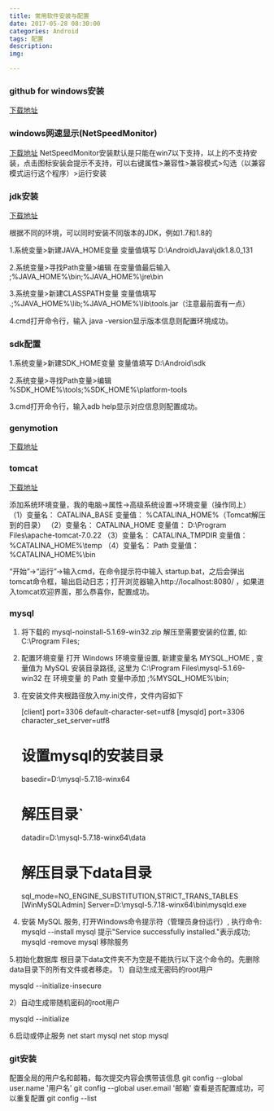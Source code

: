 ```yaml
---
title: 常用软件安装与配置
date: 2017-05-28 08:30:00
categories: Android
tags: 配置
description: 
img:  

---
```



### github for windows安装
[下载地址](https://github.com/)

### windows网速显示(NetSpeedMonitor)

[下载地址](https://netspeedmonitor.com/)
NetSpeedMonitor安装默认是只能在win7以下支持，以上的不支持安装，点击图标安装会提示不支持，可以右键属性>兼容性>兼容模式>勾选（以兼容模式运行这个程序）>运行安装

### jdk安装

[下载地址](http://www.oracle.com/technetwork/java/javase/downloads)

根据不同的环境，可以同时安装不同版本的JDK，例如1.7和1.8的

1.系统变量>新建JAVA_HOME变量
变量值填写  D:\Android\Java\jdk1.8.0_131

2.系统变量>寻找Path变量>编辑
在变量值最后输入  ;%JAVA_HOME%\bin;%JAVA_HOME%\jre\bin

3.系统变量>新建CLASSPATH变量
变量值填写  .;%JAVA_HOME%\lib;%JAVA_HOME%\lib\tools.jar（注意最前面有一点）

4.cmd打开命令行，输入 java -version显示版本信息则配置环境成功。

### sdk配置

1.系统变量>新建SDK_HOME变量
变量值填写  D:\Android\sdk

2.系统变量>寻找Path变量>编辑
%SDK_HOME%\tools;%SDK_HOME%\platform-tools

3.cmd打开命令行，输入adb help显示对应信息则配置成功。

### genymotion
[下载地址](https://www.genymotion.com/download/)

### tomcat
[下载地址](http://tomcat.apache.org/)

添加系统环境变量，我的电脑->属性->高级系统设置->环境变量（操作同上）
（1）变量名： CATALINA_BASE     变量值： %CATALINA_HOME%（Tomcat解压到的目录）
（2）变量名： CATALINA_HOME     变量值： D:\Program Files\apache-tomcat-7.0.22
（3）变量名： CATALINA_TMPDIR     变量值： %CATALINA_HOME%\temp
（4）变量名： Path    变量值：%CATALINA_HOME%\bin

“开始”->“运行”->输入cmd，在命令提示符中输入 startup.bat，之后会弹出tomcat命令框，输出启动日志；打开浏览器输入http://localhost:8080/ ，如果进入tomcat欢迎界面，那么恭喜你，配置成功。


### mysql
[](https://www.mysql.com/downloads/)

1. 将下载的 mysql-noinstall-5.1.69-win32.zip 解压至需要安装的位置, 如: C:\Program Files;

2. 配置环境变量
打开 Windows 环境变量设置, 新建变量名 MYSQL_HOME , 变量值为 MySQL 安装目录路径, 这里为 C:\Program Files\mysql-5.1.69-win32
在 环境变量 的 Path 变量中添加 ;%MYSQL_HOME%\bin;

3. 在安装文件夹根路径放入my.ini文件，文件内容如下

    [client]
    port=3306
    default-character-set=utf8
    [mysqld]
    port=3306
    character_set_server=utf8
    # 设置mysql的安装目录 
    basedir=D:\mysql-5.7.18-winx64
    # 解压目录`
    datadir=D:\mysql-5.7.18-winx64\data
    # 解压目录下data目录
    sql_mode=NO_ENGINE_SUBSTITUTION,STRICT_TRANS_TABLES
    [WinMySQLAdmin]
    Server=D:\mysql-5.7.18-winx64\bin\mysqld.exe

4. 安装 MySQL 服务, 打开Windows命令提示符（管理员身份运行）, 执行命令: mysqld --install mysql 提示"Service successfully installed."表示成功;
mysqld -remove mysql 移除服务

5.初始化数据库
根目录下data文件夹不为空是不能执行以下这个命令的。先删除data目录下的所有文件或者移走。
1）自动生成无密码的root用户

mysqld --initialize-insecure

2）自动生成带随机密码的root用户

mysqld  --initialize

6.启动或停止服务
net start mysql 
net stop mysql 


### git安装
配置全局的用户名和邮箱，每次提交内容会携带该信息
git config --global user.name '用户名'
git config --global user.email '邮箱'
查看是否配置成功，可以重复配置
git config --list
